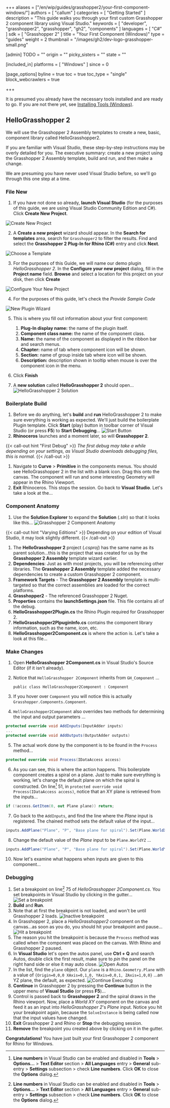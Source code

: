 +++
aliases = ["/en/wip/guides/grasshopper2/your-first-component-windows/"]
authors = [ "callum" ]
categories = [ "Getting Started" ]
description = "This guide walks you through your first custom Grasshopper 2 component library using Visual Studio."
keywords = [ "developer", "grasshopper2", "grasshopper", "gh2", "components" ]
languages = [ "C#" ]
sdk = [ "Grasshopper 2" ]
title = "Your First Component (Windows)"
type = "guides"
weight = 2
thumbnail = "/images/gh2/dev-logo-grasshopper-small.png"

[admin]
TODO = ""
origin = ""
picky_sisters = ""
state = ""

[included_in]
platforms = [ "Windows" ]
since = 0

[page_options]
byline = true
toc = true
toc_type = "single"
block_webcrawlers = true

+++

It is presumed you already have the necessary tools installed and are ready to go. If you are not there yet, see [Installing Tools (Windows)](/guides/grasshopper/installing-tools-windows).

## HelloGrasshopper 2

We will use the Grasshopper 2 Assembly templates to create a new, basic, component library called HelloGrasshopper2.

If you are familiar with Visual Studio, these step-by-step instructions may be overly detailed for you. The executive summary: create a new project using the Grasshopper 2 Assembly template, build and run, and then make a change.

We are presuming you have never used Visual Studio before, so we'll go through this one step at a time.

### File New

1. If you have not done so already, **launch Visual Studio** (for the purposes of this guide, we are using Visual Studio Community Edition and C#). Click **Create New Project**.
   
![Create New Project](/images/gh2/your-first-component-windows-00.png)

2. A **Create a new project** wizard should appear. In the **Search for templates** area, search for `Grasshopper2` to filter the results. Find and select the **Grasshopper 2 Plug-In for Rhino (C\#)** entry and click **Next**.

![Choose a Template](/images/gh2/your-first-component-windows-01.png)

3. For the purposes of this Guide, we will name our demo plugin _HelloGrasshopper 2_. In the **Configure your new project** dialog, fill in the **Project name** field. **Browse** and select a location for this project on your disk, then click **Create**

![Configure Your New Project](/images/gh2/your-first-component-windows-02.png)

4. For the purposes of this guide, let's check the _Provide Sample Code_

![New Plugin Wizard](/images/gh2/your-first-component-windows-03.png)

5. This is where you fill out information about your first component:
   1. **Plug-In display name:** the name of the plugin itself.
   1. **Component class name:** the name of the component class.
   1. **Name:** the name of the component as displayed in the ribbon bar and search menus.
   1. **Chapter:** name of tab where component icon will be shown.
   1. **Section:** name of group inside tab where icon will be shown.
   1. **Description:** description shown in tooltip when mouse is over the component icon in the menu.

1. Click **Finish**

1. A **new solution** called **HelloGrasshopper 2** should open...
   ![HelloGrasshopper 2 Solution](/images/gh2/your-first-component-windows-04.png)

### Boilerplate Build

1. Before we do anything, let's **build** and **run** HelloGrasshopper 2 to make sure everything is working as expected. We'll just build the boilerplate Plugin template. Click **Start** (play) button in toolbar corner of Visual Studio (or press **F5**) to **Start Debugging**...
   ![Start Button](/images/gh2/your-first-component-windows-05.png)
1. **Rhinoceros** launches and a moment later, so will **Grasshopper 2**.

{{< call-out hint "First Debug" >}}
_The first debug may take a while depending on your settings, as Visual Studio downloads debugging files, this is normal._
{{< /call-out >}}

1. Navigate to **Curve** > **Primitive** in the components menus. You should see HelloGrasshopper 2 in the list with a blank icon. Drag this onto the canvas. The component will run and some interesting Geometry will appear in the Rhino Viewport.
1. **Exit** Rhinoceros. This stops the session. Go back to **Visual Studio**. Let's take a look at the...

### Component Anatomy

1. Use the **Solution Explorer** to expand the **Solution** (_.sln_) so that it looks like this...
   ![Grasshopper 2 Component Anatomy](/images/gh2/your-first-component-windows-06.png)

{{< call-out hint "Varying Editions" >}}
Depending on your edition of Visual Studio, it may look slightly different.
{{< /call-out >}}

1. The **HelloGrasshopper 2** project (_.csproj_) has the same name as its parent solution...this is the project that was created for us by the **Grasshopper 2 Assembly** template wizard earlier.
1. **Dependencies**: Just as with most projects, you will be referencing other libraries. The **Grasshopper 2 Assembly** template added the necessary dependencies to create a custom Grasshopper 2 component.
1. **Framework Targets** - The **Grasshopper 2 Assembly** template is multi-targeted so that the correct assemblies are loaded for the correct platforms.
1. **Grasshopper2** - The referenced Grasshopper 2 Nuget.
1. **Properties** contains the **launchSettings.json** file. This file contains all of the debug.
1. **HelloGrasshopper2Plugin.cs** the Rhino Plugin required for Grasshopper 2.
1. **HelloGrasshopper2PlpuginInfo.cs** contains the component library information, such as the name, icon, etc.
1. **HelloGrasshopper2Component.cs** is where the action is. Let's take a look at this file...

### Make Changes

1.  Open **HelloGrasshopper 2Component.cs** in Visual Studio's Source Editor (if it isn't already).
1.  Notice that `HelloGrasshopper 2Component` inherits from `GH_Component` ...

        public class HelloGrasshopper2Component : Component

1.  If you hover over `Component` you will notice this is actually `Grasshopper.Components.Component`.
1.  `HelloGrasshopper2Component` also overrides two methods for determining the input and output parameters ...

```cs
protected override void AddInputs(InputAdder inputs)
...
protected override void AddOutputs(OutputAdder outputs)
```

5. The actual work done by the component is to be found in the `Process` method...

```cs
protected override void Process(IDataAccess access)
```

6. As you can see, this is where the action happens. This boilerplate component creates a spiral on a plane. Just to make sure everything is working, let's change the default plane on which the spiral is constructed. On line[^1] 51, in `protected override void Process(IDataAccess access)`, notice that an XY plane is retrieved from the inputs...

```cs
if (!access.GetItem(0, out Plane plane)) return;
```

7. Go back to the `AddInputs`, and find the line where the _Plane_ input is registered. The chained method sets the default value of the input...

```cs
inputs.AddPlane("Plane", "P", "Base plane for spiral").Set(Plane.WorldXY);
```

8. Change the default value of the _Plane_ input to be `Plane.WorldYZ` ...

```cs
inputs.AddPlane("Plane", "P", "Base plane for spiral").Set(Plane.WorldYZ);
```

10. Now let's examine what happens when inputs are given to this component...

### Debugging

1. Set a breakpoint on line[^1] 75 of _HelloGrasshopper 2Component.cs_. You set breakpoints in Visual Studio by clicking in the gutter...
   ![Set a breakpoint](/images/gh2/your-first-component-windows-07.png)
1. **Build** and **Run**.
1. Note that at first the breakpoint is not loaded, and won't be until Grasshopper 2 loads.
   ![Inactive breakpoint](/images/gh2/your-first-component-windows-08.png)
1. In Grasshopper 2, place a _HelloGrasshopper2_ component on the canvas...as soon as you do, you should hit your breakpoint and pause...
   ![Hit a breakpoint](/images/gh2/your-first-component-windows-09.png)
1. The reason you hit the breakpoint is because the `Process` method was called when the component was placed on the canvas. With Rhino and Grasshopper 2 paused.
1. In **Visual Studio** let's open the autos panel, use **Ctrl + Q** and search Autos, double click the first result, make sure to _pin_ the panel on the right hand side or else it may auto close.
   ![Open Autos](/images/gh2/your-first-component-windows-10.png)
1. In the list, find the `plane` object. Our `plane` is a `Rhino.Geometry.Plane` with a value of `{Origin=0,0,0 XAxis=0,1,0, YAxis=0,0,1, ZAxis=1,0,0}` ...an YZ plane, the default, as expected.
   ![Continue Executing](/images/gh2/your-first-component-windows-11.png)
1. **Continue** in Grasshopper 2 by pressing the **Continue** button in the upper menu of **Visual Studio** (or press **F5**)...
1. Control is passed back to **Grasshopper 2** and the spiral draws in the Rhino viewport. Now, place a _World XY_ component on the canvas and feed it as an input into _HelloGrasshopper 2_'s _Plane_ input. Notice you hit your breakpoint again, because the `SolveInstance` is being called now that the input values have changed.
1. **Exit** Grasshopper 2 and Rhino or **Stop** the debugging session.
1. **Remove** the breakpoint you created above by clicking on it in the gutter.

**Congratulations!** You have just built your first Grasshopper 2 component for Rhino for Windows.


[^1]: **Line numbers** in Visual Studio can be enabled and disabled in **Tools** > **Options...** > **Text Editor** section > **All Languages** entry > **General** sub-entry > **Settings** subsection > check **Line numbers**. Click **OK** to close the **Options** dialog.

